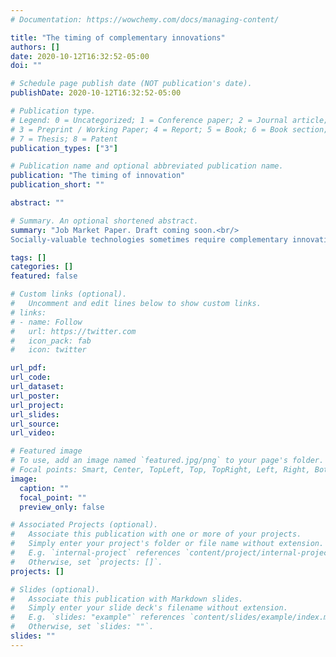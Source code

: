 ```yaml
---
# Documentation: https://wowchemy.com/docs/managing-content/

title: "The timing of complementary innovations"
authors: []
date: 2020-10-12T16:32:52-05:00
doi: ""

# Schedule page publish date (NOT publication's date).
publishDate: 2020-10-12T16:32:52-05:00

# Publication type.
# Legend: 0 = Uncategorized; 1 = Conference paper; 2 = Journal article;
# 3 = Preprint / Working Paper; 4 = Report; 5 = Book; 6 = Book section;
# 7 = Thesis; 8 = Patent
publication_types: ["3"]

# Publication name and optional abbreviated publication name.
publication: "The timing of innovation"
publication_short: ""

abstract: ""

# Summary. An optional shortened abstract.
summary: "Job Market Paper. Draft coming soon.<br/>
Socially-valuable technologies sometimes require complementary innovations. This paper studies the development of innovations that exhibit such complementarity. At each point in time, a unit of attention is allocated across different innovation projects. The projects are completed stochastically in the form of breakthroughs. The social value of the technology depends on the set of completed projects by the time the agent decides to stop the development stage. In some cases it is optimal to develop the innovations in sequence. In others, it is optimal to develop multiple innovations simultaneously. I provide conditions that determine the efficient timing of development: sequential development is efficient when costs are high and there is more uncertainty about the innovations' rate of success. I compare the efficient allocation to the equilibrium outcome with a decentralized industry in which many firms compete for the development of the innovations."

tags: []
categories: []
featured: false

# Custom links (optional).
#   Uncomment and edit lines below to show custom links.
# links:
# - name: Follow
#   url: https://twitter.com
#   icon_pack: fab
#   icon: twitter

url_pdf:
url_code:
url_dataset:
url_poster:
url_project:
url_slides:
url_source:
url_video:

# Featured image
# To use, add an image named `featured.jpg/png` to your page's folder. 
# Focal points: Smart, Center, TopLeft, Top, TopRight, Left, Right, BottomLeft, Bottom, BottomRight.
image:
  caption: ""
  focal_point: ""
  preview_only: false

# Associated Projects (optional).
#   Associate this publication with one or more of your projects.
#   Simply enter your project's folder or file name without extension.
#   E.g. `internal-project` references `content/project/internal-project/index.md`.
#   Otherwise, set `projects: []`.
projects: []

# Slides (optional).
#   Associate this publication with Markdown slides.
#   Simply enter your slide deck's filename without extension.
#   E.g. `slides: "example"` references `content/slides/example/index.md`.
#   Otherwise, set `slides: ""`.
slides: ""
---
```

